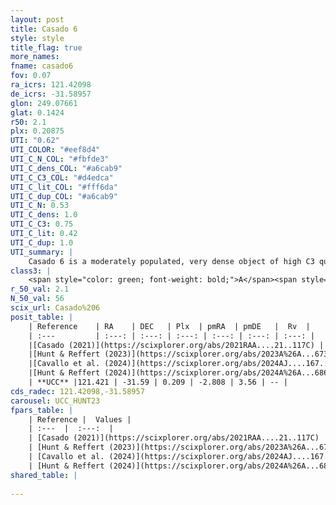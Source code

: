 ```yaml
---
layout: post
title: Casado 6
style: style
title_flag: true
more_names: 
fname: casado6
fov: 0.07
ra_icrs: 121.42098
de_icrs: -31.58957
glon: 249.07661
glat: 0.1424
r50: 2.1
plx: 0.20875
UTI: "0.62"
UTI_COLOR: "#eef8d4"
UTI_C_N_COL: "#fbfde3"
UTI_C_dens_COL: "#a6cab9"
UTI_C_C3_COL: "#d4edca"
UTI_C_lit_COL: "#fff6da"
UTI_C_dup_COL: "#a6cab9"
UTI_C_N: 0.53
UTI_C_dens: 1.0
UTI_C_C3: 0.75
UTI_C_lit: 0.42
UTI_C_dup: 1.0
UTI_summary: |
    Casado 6 is a moderately populated, very dense object of high C3 quality. It is poorly studied in the literature.
class3: |
    <span style="color: green; font-weight: bold;">A</span><span style="color: #FFC300; font-weight: bold;">B</span>
r_50_val: 2.1
N_50_val: 56
scix_url: Casado%206
posit_table: |
    | Reference    | RA    | DEC   | Plx  | pmRA  | pmDE   |  Rv  |
    | :---         | :---: | :---: | :---: | :---: | :---: | :---: |
    |[Casado (2021)](https://scixplorer.org/abs/2021RAA....21..117C) | 121.427 | -31.6 | 0.22 | -2.9 | 3.5 | -- |
    |[Hunt & Reffert (2023)](https://scixplorer.org/abs/2023A%26A...673A.114H) | 121.414 | -31.596 | 0.197 | -2.794 | 3.568 | -- |
    |[Cavallo et al. (2024)](https://scixplorer.org/abs/2024AJ....167...12C) | 121.407 | -31.591 | 0.199 | -- | -- | -- |
    |[Hunt & Reffert (2024)](https://scixplorer.org/abs/2024A%26A...686A..42H) | 121.414 | -31.596 | 0.197 | -2.794 | 3.568 | -- |
    | **UCC** |121.421 | -31.59 | 0.209 | -2.808 | 3.56 | -- | 
cds_radec: 121.42098,-31.58957
carousel: UCC_HUNT23
fpars_table: |
    | Reference |  Values |
    | :---  |  :---:  |
    | [Casado (2021)](https://scixplorer.org/abs/2021RAA....21..117C) | `d_kpc=4.0` |
    | [Hunt & Reffert (2023)](https://scixplorer.org/abs/2023A%26A...673A.114H) | `AV50=0.937, diffAV50=1.443, MOD50=13.331, logAge50=8.25` |
    | [Cavallo et al. (2024)](https://scixplorer.org/abs/2024AJ....167...12C) | `AV50=1.31, dMod50=13.41, logAge50=8.31, [Fe/H]50=-0.22` |
    | [Hunt & Reffert (2024)](https://scixplorer.org/abs/2024A%26A...686A..42H) | `MassJ=355.620` |
shared_table: |
    
---
```

